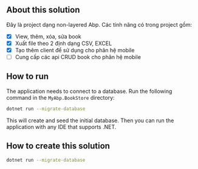 ## About this solution

Đây là project dạng non-layered Abp. Các tính năng có trong project gồm:
- [x] View, thêm, xóa, sửa book
- [x] Xuất file theo 2 định dạng CSV, EXCEL
- [x] Tạo thêm client để sử dụng cho phân hệ mobile
- [ ] Cung cấp các api CRUD book cho phân hệ mobile   

## How to run

The application needs to connect to a database. Run the following command in the `MyAbp.BookStore` directory:

````bash
dotnet run --migrate-database
````

This will create and seed the initial database. Then you can run the application with any IDE that supports .NET.

## How to create this solution
````bash
dotnet run --migrate-database
````



